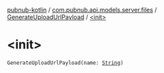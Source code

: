 [pubnub-kotlin](../../index.md) / [com.pubnub.api.models.server.files](../index.md) / [GenerateUploadUrlPayload](index.md) / [&lt;init&gt;](./-init-.md)

# &lt;init&gt;

`GenerateUploadUrlPayload(name: `[`String`](https://kotlinlang.org/api/latest/jvm/stdlib/kotlin/-string/index.html)`)`